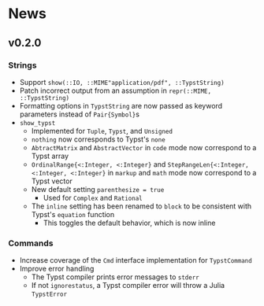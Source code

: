 
# News

## v0.2.0

### Strings

- Support `show(::IO, ::MIME"application/pdf", ::TypstString)`
- Patch incorrect output from an assumption in `repr(::MIME, ::TypstString)`
- Formatting options in `TypstString` are now passed as keyword parameters instead of `Pair{Symbol}`s
- `show_typst`
    - Implemented for `Tuple`, `Typst`, and `Unsigned`
    - `nothing` now corresponds to Typst's `none`
    - `AbtractMatrix` and `AbstractVector` in `code` mode now correspond to a Typst array
    - `OrdinalRange{<:Integer, <:Integer}` and `StepRangeLen{<:Integer, <:Integer, <:Integer}` in `markup` and `math` mode now correspond to a Typst vector
    - New default setting `parenthesize = true`
        - Used for `Complex` and `Rational`
    - The `inline` setting has been renamed to `block` to be consistent with Typst's `equation` function
        - This toggles the default behavior, which is now inline

### Commands

- Increase coverage of the `Cmd` interface implementation for `TypstCommand`
- Improve error handling
    - The Typst compiler prints error messages to `stderr`
    - If not `ignorestatus`, a Typst compiler error will throw a Julia `TypstError`
